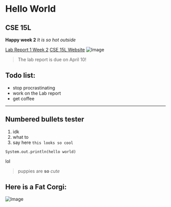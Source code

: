# Hello World 
## CSE 15L
**Happy week 2**
*It is so hot outside*

[Lab Report 1 Week 2](https://charvishukla.github.io/cse15l-lab-reports/lab-report-1-week-2.html)
[CSE 15L Website](https://sites.google.com/eng.ucsd.edu/cse-15l-spring-2022/home)
![Image](https://hips.hearstapps.com/hmg-prod.s3.amazonaws.com/images/dog-puppy-on-garden-royalty-free-image-1586966191.jpg?crop=0.752xw:1.00xh;0.175xw,0&resize=640:*)
> The lab report is due on April 10!
## Todo list:
* stop procrastinating 
* work on the Lab report 
* get coffee 
---
## Numbered bullets tester
1. idk 
2. what to
3. say here 
`this looks so cool`

```
System.out.println(hello world)
```
lol

> puppies are **so** _cute_ 

## Here is a Fat Corgi: 
![Image](https://i.chzbgr.com/full/7456124672/h29BC1902/are-you-trying-to-tell-me-something)
